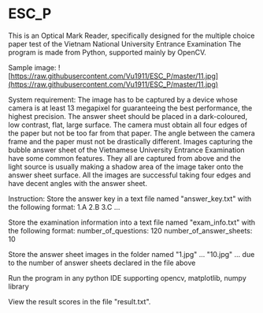# ESC_P
This is an Optical Mark Reader, specifically designed for the multiple choice paper test of the Vietnam National University Entrance Examination
The program is made from Python, supported mainly by OpenCV.

Sample image:
![https://raw.githubusercontent.com/Vu1911/ESC_P/master/11.jpg](https://raw.githubusercontent.com/Vu1911/ESC_P/master/11.jpg)

System requirement: 
The image has to be captured by a device whose camera is at least 13 megapixel for guaranteeing the best performance, the highest precision. The answer sheet should be placed in a dark-coloured, low contrast, flat, large surface. The camera must obtain all four edges of the paper but not be too far from that paper. The angle between the camera frame and the paper must not be drastically different. Images capturing the bubble answer sheet of the Vietnamese University Entrance Examination have some common features. They all are captured from above and the light source is usually making a shadow area of the image taker onto the answer sheet surface. All the images are successful taking four edges and have decent angles with the answer sheet.

Instruction:
Store the answer key in a text file named "answer_key.txt" with the following format:
1.A
2.B
3.C
...

Store the examination information into a text file named "exam_info.txt" with the following format:
number_of_questions: 120
number_of_answer_sheets: 10

Store the answer sheet images in the folder named "1.jpg" ... "10.jpg" ... due to the number of answer sheets declared in the file above

Run the program in any python IDE supporting opencv, matplotlib, numpy library

View the result scores in the file "result.txt".

